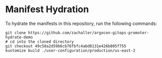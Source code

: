# Manifest Hydration

To hydrate the manifests in this repository, run the following commands:

```shell
git clone https://github.com/zachaller/argocon-gitops-promoter-hydrate-demo
# cd into the cloned directory
git checkout 49c58a2d59b6cb76fbfc4abd8131e426b805f755
kustomize build ./user-configuration/production/us-east-2
```

